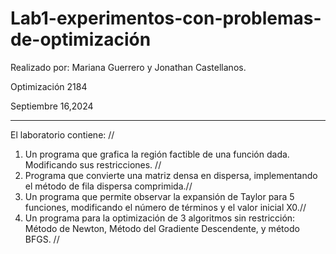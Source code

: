 # Lab1-experimentos-con-problemas-de-optimización

Realizado por: Mariana Guerrero y Jonathan Castellanos.

Optimización 2184 

Septiembre 16,2024

------------------------------------------------------
El laboratorio contiene: //
1. Un programa que grafica la región factible de una función dada. Modificando sus restricciones. //
2. Programa que convierte una matriz densa en dispersa, implementando el método de fila dispersa comprimida.//
3. Un programa que permite observar la expansión de Taylor para 5 funciones, modificando el número de términos y el valor inicial X0.//
4. Un programa para la optimización de 3 algoritmos sin restricción: Método de Newton, Método del Gradiente Descendente, y método BFGS. //

